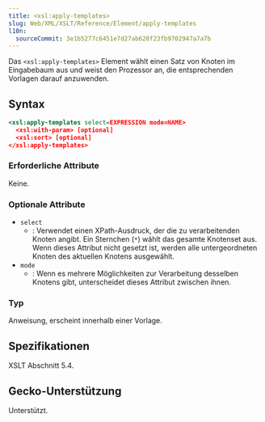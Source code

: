 ```yaml
---
title: <xsl:apply-templates>
slug: Web/XML/XSLT/Reference/Element/apply-templates
l10n:
  sourceCommit: 3e1b5277c6451e7d27ab628f23fb9702947a7a7b
---
```


Das `<xsl:apply-templates>` Element wählt einen Satz von Knoten im Eingabebaum aus und weist den Prozessor an, die entsprechenden Vorlagen darauf anzuwenden.

## Syntax

```xml
<xsl:apply-templates select=EXPRESSION mode=NAME>
  <xsl:with-param> [optional]
  <xsl:sort> [optional]
</xsl:apply-templates>
```

### Erforderliche Attribute

Keine.

### Optionale Attribute

- `select`
  - : Verwendet einen XPath-Ausdruck, der die zu verarbeitenden Knoten angibt. Ein Sternchen (`*`) wählt das gesamte Knotenset aus. Wenn dieses Attribut nicht gesetzt ist, werden alle untergeordneten Knoten des aktuellen Knotens ausgewählt.
- `mode`
  - : Wenn es mehrere Möglichkeiten zur Verarbeitung desselben Knotens gibt, unterscheidet dieses Attribut zwischen ihnen.

### Typ

Anweisung, erscheint innerhalb einer Vorlage.

## Spezifikationen

XSLT Abschnitt 5.4.

## Gecko-Unterstützung

Unterstützt.
